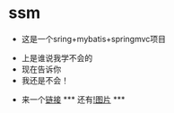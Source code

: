 # ssm
* 这是一个sring+mybatis+springmvc项目  
+ 上是谁说我学不会的  
+ 现在告诉你  
+ 我还是不会！  
* 来一个[链接]("https://baike.baidu.com/item/markdown/3245829?fr=aladdin")
*** 还有[!图片]("https://youjia.baidu.com/view/imageDetail?serid=1360&modelid=ad5b5e6d4d5647c2ade9eab899a87359_car_models_aladdin&sername=%E5%93%88%E5%BC%97H9&tab=%E5%A4%96%E8%A7%82&index=0&sa=alapc_4526_image") ***
